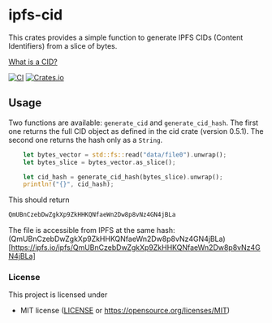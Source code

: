 # ipfs-cid

This crates provides a simple function to generate IPFS CIDs (Content
Identifiers) from a slice of bytes.

[What is a CID?](https://docs.ipfs.tech/concepts/content-addressing/#what-is-a-cid)

[![CI](https://github.com/omarabid/ipfs-cid/actions/workflows/ci.yml/badge.svg)](https://github.com/omarabid/ipfs-cid/actions/workflows/ci.yml)
[![Crates.io](https://img.shields.io/crates/v/)](https://crates.io/crates/)

## Usage

Two functions are available: `generate_cid` and `generate_cid_hash`. The first
one returns the full CID object as defined in the cid crate (version 0.5.1). The second
one returns the hash only as a `String`.

```rust
    let bytes_vector = std::fs::read("data/file0").unwrap();
    let bytes_slice = bytes_vector.as_slice();

    let cid_hash = generate_cid_hash(bytes_slice).unwrap();
    println!("{}", cid_hash);
```

This should return

```bash
QmUBnCzebDwZgkXp9ZkHHKQNfaeWn2Dw8p8vNz4GN4jBLa
```

The file is accessible from IPFS at the same hash: (QmUBnCzebDwZgkXp9ZkHHKQNfaeWn2Dw8p8vNz4GN4jBLa)[https://ipfs.io/ipfs/QmUBnCzebDwZgkXp9ZkHHKQNfaeWn2Dw8p8vNz4GN4jBLa]

### License

This project is licensed under

- MIT license ([LICENSE](LICENSE) or https://opensource.org/licenses/MIT)
